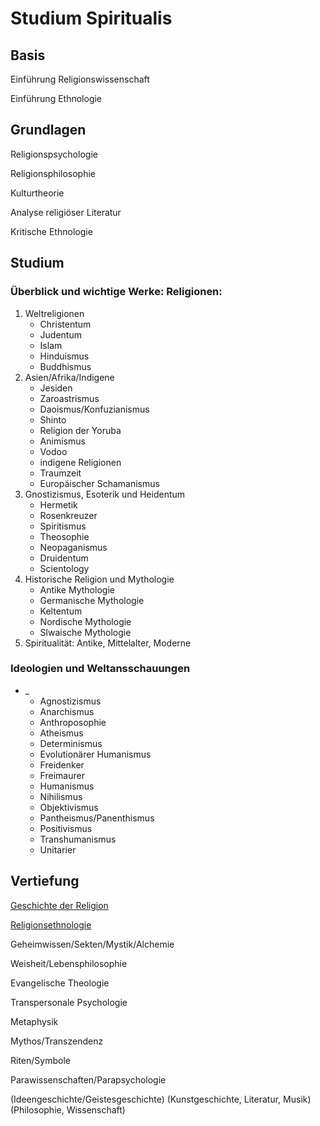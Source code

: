 # Studium Spiritualis

## Basis

Einführung Religionswissenschaft

Einführung Ethnologie

## Grundlagen

Religionspsychologie

Religionsphilosophie

Kulturtheorie

Analyse religiöser Literatur

Kritische Ethnologie

## Studium

### Überblick und wichtige Werke: Religionen:
1. Weltreligionen
    - Christentum
    - Judentum
    - Islam
    - Hinduismus
    - Buddhismus
2. Asien/Afrika/Indigene
    - Jesiden
    - Zaroastrismus
    - Daoismus/Konfuzianismus
    - Shinto
    - Religion der Yoruba
    - Animismus
    - Vodoo
    - indigene Religionen
    - Traumzeit
    - Europäischer Schamanismus
3. Gnostizismus, Esoterik und Heidentum
    - Hermetik
    - Rosenkreuzer
    - Spiritismus
    - Theosophie
    - Neopaganismus
    - Druidentum
    - Scientology
4. Historische Religion und Mythologie
    - Antike Mythologie
    - Germanische Mythologie
    - Keltentum
    - Nordische Mythologie
    - Slwaische Mythologie
5. Spiritualität: Antike, Mittelalter, Moderne

### Ideologien und Weltansschauungen
- _
    - Agnostizismus
    - Anarchismus
    - Anthroposophie
    - Atheismus
    - Determinismus
    - Evolutionärer Humanismus
    - Freidenker
    - Freimaurer
    - Humanismus
    - Nihilismus
    - Objektivismus
    - Pantheismus/Panenthismus
    - Positivismus
    - Transhumanismus
    - Unitarier

## Vertiefung

[Geschichte der Religion](https://de.m.wikipedia.org/wiki/Kategorie:Geschichte_der_Religion)

[Religionsethnologie](https://de.m.wikipedia.org/wiki/Portal:Ethnologie/Fachgebiete#Religionsethnologie)

Geheimwissen/Sekten/Mystik/Alchemie

Weisheit/Lebensphilosophie

Evangelische Theologie

Transpersonale Psychologie

Metaphysik

Mythos/Transzendenz

Riten/Symbole

Parawissenschaften/Parapsychologie

(Ideengeschichte/Geistesgeschichte)
(Kunstgeschichte, Literatur, Musik)
(Philosophie, Wissenschaft)
